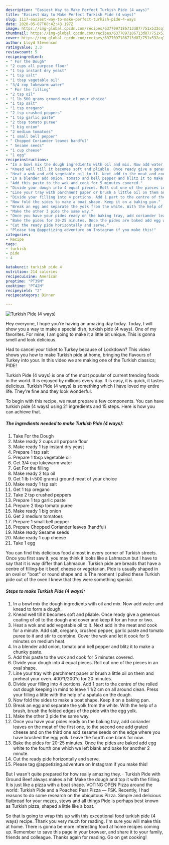 ```yaml
---
description: "Easiest Way to Make Perfect Turkish Pide (4 ways)"
title: "Easiest Way to Make Perfect Turkish Pide (4 ways)"
slug: 1117-easiest-way-to-make-perfect-turkish-pide-4-ways
date: 2020-05-07T08:42:43.197Z
image: https://img-global.cpcdn.com/recipes/6377097186713d87/751x532cq70/turkish-pide-4-ways-recipe-main-photo.jpg
thumbnail: https://img-global.cpcdn.com/recipes/6377097186713d87/751x532cq70/turkish-pide-4-ways-recipe-main-photo.jpg
cover: https://img-global.cpcdn.com/recipes/6377097186713d87/751x532cq70/turkish-pide-4-ways-recipe-main-photo.jpg
author: Lloyd Stevenson
ratingvalue: 3.3
reviewcount: 5
recipeingredient:
- " For the Dough"
- "2 cups all purpose flour"
- "1 tsp instant dry yeast"
- "1 tsp salt"
- "1 tbsp vegetable oil"
- "3/4 cup lukewarm water"
- " For the filling"
- "2 tsp oil"
- "1 lb 500 grams ground meat of your choice"
- "1 tsp salt"
- "1 tsp oregano"
- "2 tsp crushed peppers"
- "1 tsp garlic paste"
- "2 tbsp tomato puree"
- "1 big onion"
- "2 medium tomatoes"
- "1 small bell pepper"
- " Chopped Coriander leaves handful"
- " Sesame seeds"
- "1 cup cheese"
- "1 egg"
recipeinstructions:
- "In a bowl mix the dough ingredients with oil and mix. Now add water and knead to form a dough."
- "Knead well till it becomes soft and pliable. Once ready give a generous coating of oil to the dough and cover and keep it for an hour or two."
- "Heat a wok and add vegetable oil to it. Next add in the meat and cook for a minute. Add salt, oregano, crushed pepper, garlic paste and tomato puree to it and stir to combine. Cover the wok and let it cook for 5 minutes on medium heat."
- "In a blender add onion, tomato and bell pepper and blitz it to make a chunky paste."
- "Add this paste to the wok and cook for 5 minutes covered."
- "Divide your dough into 4 equal pieces. Roll out one of the pieces in an oval shape."
- "Line your tray with parchment paper or brush a little oil on them and preheat your oven. 400°f/200°c for 20 minutes."
- "Divide your filling into 4 portions. Add 1 part to the centre of the rolled out dough keeping in mind to leave 1 1/2 cm on all around clean. Press your filling a little with the help of a spatula on the dough."
- "Now fold the sides to make a boat shape. Keep it on a baking pan."
- "Break an egg and separate the yolk from the white. With the help of a brush, brush the folded edges of the pide with the egg yolk."
- "Make the other 3 pide the same way."
- "Once you have your pides ready on the baking tray, add coriander leaves on the meat of the first one, to the second one add grated cheese and on the third one add sesame seeds on the edge where you have brushed the egg yolk. Leave the fourth one blank for now."
- "Bake the pides for 20-25 minutes. Once the pides are baked add egg white to the fourth one which we left blank and bake for another 2 minute."
- "Cut the ready pide horizontally and serve."
- "Please tag @appetizing.adventure on Instagram if you make this!"
categories:
- Recipe
tags:
- turkish
- pide
- 4

katakunci: turkish pide 4 
nutrition: 214 calories
recipecuisine: American
preptime: "PT39M"
cooktime: "PT42M"
recipeyield: "2"
recipecategory: Dinner

---
```



![Turkish Pide (4 ways)](https://img-global.cpcdn.com/recipes/6377097186713d87/751x532cq70/turkish-pide-4-ways-recipe-main-photo.jpg)

Hey everyone, I hope you're having an amazing day today. Today, I will show you a way to make a special dish, turkish pide (4 ways). One of my favorites. For mine, I am going to make it a little bit unique. This is gonna smell and look delicious.

Had to cancel your ticket to Turkey because of Lockdown? This video shows you how to make Turkish pide at home, bringing the flavours of Turkey into your. In this video we are making one of the Turkish classics; PIDE!

Turkish Pide (4 ways) is one of the most popular of current trending foods in the world. It is enjoyed by millions every day. It is easy, it is quick, it tastes delicious. Turkish Pide (4 ways) is something which I have loved my entire life. They're fine and they look wonderful.


To begin with this recipe, we must prepare a few components. You can have turkish pide (4 ways) using 21 ingredients and 15 steps. Here is how you can achieve that.

<!--inarticleads1-->

##### The ingredients needed to make Turkish Pide (4 ways):

1. Take  For the Dough
1. Make ready 2 cups all purpose flour
1. Make ready 1 tsp instant dry yeast
1. Prepare 1 tsp salt
1. Prepare 1 tbsp vegetable oil
1. Get 3/4 cup lukewarm water
1. Get  For the filling
1. Make ready 2 tsp oil
1. Get 1 lb (~500 grams) ground meat of your choice
1. Make ready 1 tsp salt
1. Get 1 tsp oregano
1. Take 2 tsp crushed peppers
1. Prepare 1 tsp garlic paste
1. Prepare 2 tbsp tomato puree
1. Make ready 1 big onion
1. Get 2 medium tomatoes
1. Prepare 1 small bell pepper
1. Prepare  Chopped Coriander leaves (handful)
1. Make ready  Sesame seeds
1. Make ready 1 cup cheese
1. Take 1 egg


You can find this delicious food almost in every corner of Turkish streets. Once you first saw it, you may think it looks like a Lahmacun but I have to say that it is way differ than Lahmacun. Turkish pide are breads that have a centre of filling-be it beef, cheese or vegetarian. Pide is usually shaped in an oval or &#34;boat&#34; or round shape and is The moment I pulled these Turkish pide out of the oven I knew that they were something special. 

<!--inarticleads2-->

##### Steps to make Turkish Pide (4 ways):

1. In a bowl mix the dough ingredients with oil and mix. Now add water and knead to form a dough.
1. Knead well till it becomes soft and pliable. Once ready give a generous coating of oil to the dough and cover and keep it for an hour or two.
1. Heat a wok and add vegetable oil to it. Next add in the meat and cook for a minute. Add salt, oregano, crushed pepper, garlic paste and tomato puree to it and stir to combine. Cover the wok and let it cook for 5 minutes on medium heat.
1. In a blender add onion, tomato and bell pepper and blitz it to make a chunky paste.
1. Add this paste to the wok and cook for 5 minutes covered.
1. Divide your dough into 4 equal pieces. Roll out one of the pieces in an oval shape.
1. Line your tray with parchment paper or brush a little oil on them and preheat your oven. 400°f/200°c for 20 minutes.
1. Divide your filling into 4 portions. Add 1 part to the centre of the rolled out dough keeping in mind to leave 1 1/2 cm on all around clean. Press your filling a little with the help of a spatula on the dough.
1. Now fold the sides to make a boat shape. Keep it on a baking pan.
1. Break an egg and separate the yolk from the white. With the help of a brush, brush the folded edges of the pide with the egg yolk.
1. Make the other 3 pide the same way.
1. Once you have your pides ready on the baking tray, add coriander leaves on the meat of the first one, to the second one add grated cheese and on the third one add sesame seeds on the edge where you have brushed the egg yolk. Leave the fourth one blank for now.
1. Bake the pides for 20-25 minutes. Once the pides are baked add egg white to the fourth one which we left blank and bake for another 2 minute.
1. Cut the ready pide horizontally and serve.
1. Please tag @appetizing.adventure on Instagram if you make this!


But I wasn&#39;t quite prepared for how really amazing they. · Turkish Pide with Ground Beef always makes a hit! Make the dough and top it with the filling. It is just like a pizza with a boat shape. VOTING OPEN Pizza around the world: Turkish Pide and a Poached Pear Pizza — FSK. Recently, I had reasons to do some research on the ubiquitous Pizza. Simple and delicious flatbread for your mezes, stews and all things Pide is perhaps best known as Turkish pizza, shaped a little like a boat. 

So that is going to wrap this up with this exceptional food turkish pide (4 ways) recipe. Thank you very much for reading. I'm sure you will make this at home. There is gonna be more interesting food at home recipes coming up. Remember to save this page in your browser, and share it to your family, friends and colleague. Thanks again for reading. Go on get cooking!
